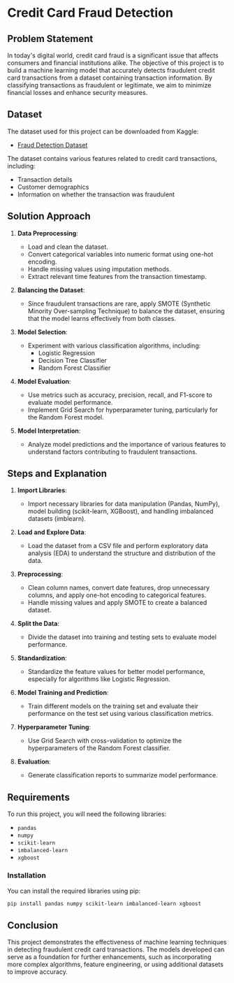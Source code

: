 # Credit Card Fraud Detection

## Problem Statement
In today's digital world, credit card fraud is a significant issue that affects consumers and financial institutions alike. The objective of this project is to build a machine learning model that accurately detects fraudulent credit card transactions from a dataset containing transaction information. By classifying transactions as fraudulent or legitimate, we aim to minimize financial losses and enhance security measures.

## Dataset
The dataset used for this project can be downloaded from Kaggle:
- [Fraud Detection Dataset](https://www.kaggle.com/datasets/kartik2112/fraud-detection?resource=download&select=fraudTrain.csv)

The dataset contains various features related to credit card transactions, including:
- Transaction details
- Customer demographics
- Information on whether the transaction was fraudulent

## Solution Approach
1. **Data Preprocessing**: 
   - Load and clean the dataset.
   - Convert categorical variables into numeric format using one-hot encoding.
   - Handle missing values using imputation methods.
   - Extract relevant time features from the transaction timestamp.

2. **Balancing the Dataset**:
   - Since fraudulent transactions are rare, apply SMOTE (Synthetic Minority Over-sampling Technique) to balance the dataset, ensuring that the model learns effectively from both classes.

3. **Model Selection**:
   - Experiment with various classification algorithms, including:
     - Logistic Regression
     - Decision Tree Classifier
     - Random Forest Classifier

4. **Model Evaluation**:
   - Use metrics such as accuracy, precision, recall, and F1-score to evaluate model performance.
   - Implement Grid Search for hyperparameter tuning, particularly for the Random Forest model.

5. **Model Interpretation**:
   - Analyze model predictions and the importance of various features to understand factors contributing to fraudulent transactions.

## Steps and Explanation
1. **Import Libraries**: 
   - Import necessary libraries for data manipulation (Pandas, NumPy), model building (scikit-learn, XGBoost), and handling imbalanced datasets (imblearn).

2. **Load and Explore Data**: 
   - Load the dataset from a CSV file and perform exploratory data analysis (EDA) to understand the structure and distribution of the data.

3. **Preprocessing**:
   - Clean column names, convert date features, drop unnecessary columns, and apply one-hot encoding to categorical features.
   - Handle missing values and apply SMOTE to create a balanced dataset.

4. **Split the Data**: 
   - Divide the dataset into training and testing sets to evaluate model performance.

5. **Standardization**: 
   - Standardize the feature values for better model performance, especially for algorithms like Logistic Regression.

6. **Model Training and Prediction**:
   - Train different models on the training set and evaluate their performance on the test set using various classification metrics.

7. **Hyperparameter Tuning**:
   - Use Grid Search with cross-validation to optimize the hyperparameters of the Random Forest classifier.

8. **Evaluation**:
   - Generate classification reports to summarize model performance.

## Requirements
To run this project, you will need the following libraries:
- `pandas`
- `numpy`
- `scikit-learn`
- `imbalanced-learn`
- `xgboost`

### Installation
You can install the required libraries using pip:
```bash
pip install pandas numpy scikit-learn imbalanced-learn xgboost
```

## Conclusion
This project demonstrates the effectiveness of machine learning techniques in detecting fraudulent credit card transactions. The models developed can serve as a foundation for further enhancements, such as incorporating more complex algorithms, feature engineering, or using additional datasets to improve accuracy.
